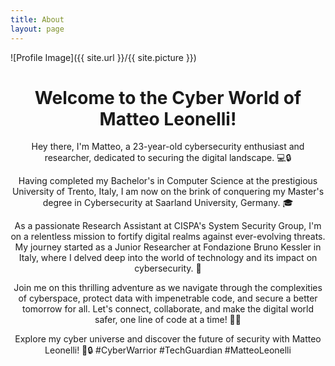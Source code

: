 ```yaml
---
title: About
layout: page
---
```

![Profile Image]({{ site.url }}/{{ site.picture }})


<center>
 <h1>Welcome to the Cyber World of Matteo Leonelli!</h1>
  <p>Hey there, I'm Matteo, a 23-year-old cybersecurity enthusiast and researcher, dedicated to securing the digital landscape. 💻🔒</p>

  <p>Having completed my Bachelor's in Computer Science at the prestigious University of Trento, Italy, I am now on the brink of conquering my Master's degree in Cybersecurity at Saarland University, Germany. 🎓</p>

  <p>As a passionate Research Assistant at CISPA's System Security Group, I'm on a relentless mission to fortify digital realms against ever-evolving threats. My journey started as a Junior Researcher at Fondazione Bruno Kessler in Italy, where I delved deep into the world of technology and its impact on cybersecurity. 🚀</p>

  <p>Join me on this thrilling adventure as we navigate through the complexities of cyberspace, protect data with impenetrable code, and secure a better tomorrow for all. Let's connect, collaborate, and make the digital world safer, one line of code at a time! 🔐💪</p>

  <p>Explore my cyber universe and discover the future of security with Matteo Leonelli! 🚀🔒 <span class="hashtags">#CyberWarrior #TechGuardian #MatteoLeonelli</span></p>

</center>
